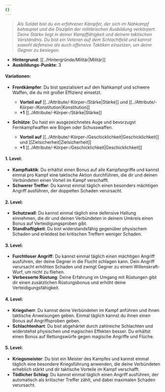 ```yaml
---
{}
---
```

>*Als Soldat bist du ein erfahrener Kämpfer, der sich im Nahkampf behauptet und die Disziplin der militärischen Ausbildung verkörpert. Deine Stärke liegt in deiner Kampffähigkeit und deinem taktischen Verständnis. Du bist ein Veteran auf dem Schlachtfeld und kannst sowohl defensive als auch offensive Taktiken einsetzen, um deine Gegner zu besiegen.*  
  
- **Hintergrund**: [[../Hintergründe/Militär|Militär]]  
- **Ausbildungs-Punkte**: 3  
  
#### **Variationen:**  
  
- **Frontkämpfer**: Du bist spezialisiert auf den Nahkampf und schwere Waffen, die du mit großer Effizienz einsetzt.  
      
    - **Vorteil auf** [[../Attribute/-Körper-/Stärke|Stärke]] und [[../Attribute/-Körper-/Konstitution|Konstitution]]  
    - **+1** [[../Attribute/-Körper-/Stärke|Stärke]]  
- **Schütze**: Du hast ein ausgezeichnetes Auge und bevorzugst Fernkampfwaffen wie Bögen oder Schusswaffen.  
      
    - **Vorteil auf** [[../Attribute/-Körper-/Geschicklichkeit|Geschicklichkeit]] und [[Zielsicherheit|Zielsicherheit]]  
    - **+1** [[../Attribute/-Körper-/Geschicklichkeit|Geschicklichkeit]]  
  
#### **1. Level:**  
  
- **Kampftaktik**: Du erhältst einen Bonus auf alle Kampfangriffe und kannst einmal pro Kampf eine taktische Aktion durchführen, die dir und deinen Verbündeten einen Vorteil im Kampf verschafft.  
- **Schwerer Treffer**: Du kannst einmal täglich einen besonders mächtigen Angriff ausführen, der doppelten Schaden verursacht.  
  
#### **2. Level:**  
  
- **Schutzwall**: Du kannst einmal täglich eine defensive Haltung einnehmen, die dir und deinen Verbündeten in deinem Umkreis einen Bonus auf Verteidigungsproben gibt.  
- **Standhaftigkeit**: Du bist widerstandsfähig gegenüber physischem Schaden und erleidest bei kritischen Treffern weniger Schaden.  
  
#### **3. Level:**  
  
- **Furchtloser Angriff**: Du kannst einmal täglich einen mächtigen Angriff ausführen, der deine Gegner in die Flucht schlagen kann. Dein Angriff verursacht erhöhten Schaden und zwingt Gegner zu einem Willenskraft-Wurf, um nicht zu fliehen.  
- **Verbesserte Rüstung**: Deine Erfahrung im Umgang mit Rüstungen gibt dir einen zusätzlichen Rüstungsbonus und erhöht deine Verteidigungsfähigkeit.  
  
#### **4. Level:**  
  
- **Kriegsherr**: Du kannst deine Verbündeten im Kampf anführen und ihnen taktische Anweisungen geben. Einmal täglich kannst du ihnen einen Bonus auf Angriffsproben geben.  
- **Schlachtenhart**: Du bist abgehärtet durch zahlreiche Schlachten und widerstehst physischen und magischen Effekten besser. Du erhältst einen Bonus auf Rettungswürfe gegen magische Angriffe und Flüche.  
  
#### **5. Level:**  
  
- **Kriegsmeister**: Du bist ein Meister des Kampfes und kannst einmal täglich eine besondere Kriegsführung anwenden, die deine Verbündeten erheblich stärkt und dir taktische Vorteile im Kampf verschafft.  
- **Tödlicher Schlag**: Du kannst einmal täglich einen Angriff ausführen, der automatisch als kritischer Treffer zählt, und dabei maximalen Schaden verursacht.